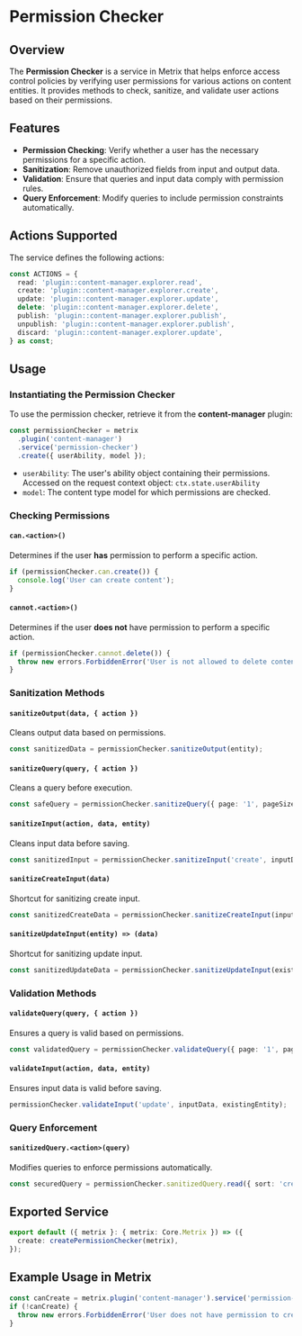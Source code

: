 # Permission Checker

## Overview

The **Permission Checker** is a service in Metrix that helps enforce access control policies by verifying user permissions for various actions on content entities. It provides methods to check, sanitize, and validate user actions based on their permissions.

## Features

- **Permission Checking**: Verify whether a user has the necessary permissions for a specific action.
- **Sanitization**: Remove unauthorized fields from input and output data.
- **Validation**: Ensure that queries and input data comply with permission rules.
- **Query Enforcement**: Modify queries to include permission constraints automatically.

## Actions Supported

The service defines the following actions:

```ts
const ACTIONS = {
  read: 'plugin::content-manager.explorer.read',
  create: 'plugin::content-manager.explorer.create',
  update: 'plugin::content-manager.explorer.update',
  delete: 'plugin::content-manager.explorer.delete',
  publish: 'plugin::content-manager.explorer.publish',
  unpublish: 'plugin::content-manager.explorer.publish',
  discard: 'plugin::content-manager.explorer.update',
} as const;
```

## Usage

### Instantiating the Permission Checker

To use the permission checker, retrieve it from the **content-manager** plugin:

```ts
const permissionChecker = metrix
  .plugin('content-manager')
  .service('permission-checker')
  .create({ userAbility, model });
```

- `userAbility`: The user's ability object containing their permissions. Accessed on the request context object: `ctx.state.userAbility`
- `model`: The content type model for which permissions are checked.

### Checking Permissions

#### `can.<action>()`

Determines if the user **has** permission to perform a specific action.

```ts
if (permissionChecker.can.create()) {
  console.log('User can create content');
}
```

#### `cannot.<action>()`

Determines if the user **does not** have permission to perform a specific action.

```ts
if (permissionChecker.cannot.delete()) {
  throw new errors.ForbiddenError('User is not allowed to delete content');
}
```

### Sanitization Methods

#### `sanitizeOutput(data, { action })`

Cleans output data based on permissions.

```ts
const sanitizedData = permissionChecker.sanitizeOutput(entity);
```

#### `sanitizeQuery(query, { action })`

Cleans a query before execution.

```ts
const safeQuery = permissionChecker.sanitizeQuery({ page: '1', pageSize: '10' });
```

#### `sanitizeInput(action, data, entity)`

Cleans input data before saving.

```ts
const sanitizedInput = permissionChecker.sanitizeInput('create', inputData);
```

#### `sanitizeCreateInput(data)`

Shortcut for sanitizing create input.

```ts
const sanitizedCreateData = permissionChecker.sanitizeCreateInput(inputData);
```

#### `sanitizeUpdateInput(entity) => (data)`

Shortcut for sanitizing update input.

```ts
const sanitizedUpdateData = permissionChecker.sanitizeUpdateInput(existingEntity)(inputData);
```

### Validation Methods

#### `validateQuery(query, { action })`

Ensures a query is valid based on permissions.

```ts
const validatedQuery = permissionChecker.validateQuery({ page: '1', pageSize: '10' });
```

#### `validateInput(action, data, entity)`

Ensures input data is valid before saving.

```ts
permissionChecker.validateInput('update', inputData, existingEntity);
```

### Query Enforcement

#### `sanitizedQuery.<action>(query)`

Modifies queries to enforce permissions automatically.

```ts
const securedQuery = permissionChecker.sanitizedQuery.read({ sort: 'createdAt:desc' });
```

## Exported Service

```ts
export default ({ metrix }: { metrix: Core.Metrix }) => ({
  create: createPermissionChecker(metrix),
});
```

## Example Usage in Metrix

```ts
const canCreate = metrix.plugin('content-manager').service('permission-checker').can.create();
if (!canCreate) {
  throw new errors.ForbiddenError('User does not have permission to create content');
}
```

